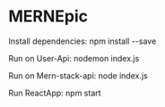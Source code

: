 # MERNEpic
Install dependencies:
npm install --save

Run on User-Api:
nodemon index.js

Run on Mern-stack-api:
node index.js

Run ReactApp:
npm start
